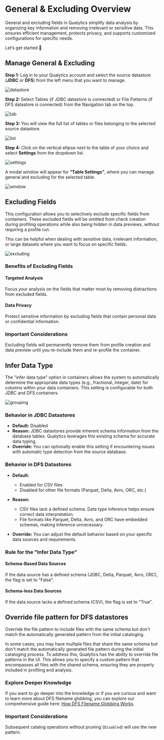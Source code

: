# General & Excluding Overview

General and excluding fields in Qualytics simplify data analysis by organizing key information and removing irrelevant or sensitive data. This ensures efficient management, protects privacy, and supports customized configurations for specific needs.

Let’s get started 🚀

## Manage General & Excluding 

**Step 1:** Log in to your Qualytics account and select the source datastore (**JDBC** or **DFS**) from the left menu that you want to manage.

![datastore](../assets/identifiers/general-overview/datastore-light.png)

**Step 2:** Select Tables (if JDBC datastore is connected) or File Patterns (if DFS datastore is connected) from the Navigation tab on the top.

![tab](../assets/identifiers/general-overview/navigation-light.png)

**Step 3:** You will view the full list of tables or files belonging to the selected source datastore.

![list](../assets/identifiers/general-overview/list-light.png)

**Step 4:** Click on the vertical ellipse next to the table of your choice and select **Settings** from the dropdown list.

![settings](../assets/identifiers/general-overview/settings-light.png)

A modal window will appear for **“Table Settings”**, where you can manage general and excluding for the selected table.

![window](../assets/identifiers/general-overview/window-light.png)

## Excluding Fields

This configuration allows you to selectively exclude specific fields from containers. These excluded fields will be omitted from check creation during profiling operations while also being hidden in data previews, without requiring a profile run.

This can be helpful when dealing with sensitive data, irrelevant information, or large datasets where you want to focus on specific fields.

![excluding](../assets/identifiers/general-overview/excluding-light.png)

### Benefits of Excluding Fields

#### Targeted Analysis

Focus your analysis on the fields that matter most by removing distractions from excluded fields.

#### Data Privacy

Protect sensitive information by excluding fields that contain personal data or confidential information.

### Important Considerations

Excluding fields will permanently remove them from profile creation and data preview until you re-include them and re-profile the container.

## Infer Data Type

The "infer data type" option in containers allows the system to automatically determine the appropriate data types (e.g., fractional, integer, date) for columns within your data containers. This setting is configurable for both JDBC and DFS containers.

![grouping](../assets/identifiers/general-overview/grouping-light.png)

### Behavior in JDBC Datastores

* **Default:** Disabled  
* **Reason:** JDBC datastores provide inherent schema information from the database tables. Qualytics leverages this existing schema for accurate data typing.  
* **Override:** You can optionally enable this setting if encountering issues with automatic type detection from the source database.

### Behavior in DFS Datastores

* **Default:**  
  * Enabled for CSV files  
  * Disabled for other file formats (Parquet, Delta, Avro, ORC, etc.)  
      
* **Reason:**  
  * CSV files lack a defined schema. Data type inference helps ensure correct data interpretation.  
  * File formats like Parquet, Delta, Avro, and ORC have embedded schemas, making inference unnecessary.  
      
* **Override:** You can adjust the default behavior based on your specific data sources and requirements.

### Rule for the "Infer Data Type"

#### Schema-Based Data Sources

If the data source has a defined schema (JDBC, Delta, Parquet, Avro, ORC), the flag is set to "False".

#### Schema-less Data Sources

If the data source lacks a defined schema (CSV), the flag is set to "True".

## Override file pattern for DFS datastores

Override the file pattern to include files with the same schema but don't match the automatically generated pattern from the initial cataloging.

In some cases, you may have multiple files that share the same schema but don't match the automatically generated file pattern during the initial cataloging process. To address this, Qualytics has the ability to override file patterns in the UI. This allows you to specify a custom pattern that encompasses all files with the shared schema, ensuring they are properly included in profiling and analysis.

### Explore Deeper Knowledge

If you want to go deeper into the knowledge or if you are curious and want to learn more about DFS filename globbing, you can explore our comprehensive guide here: [How DFS Filename Globbing Works](https://userguide.qualytics.io/dfs-globbing/how-dfs-filename-globbing-works/).

### Important Considerations

Subsequent catalog operations without pruning (`Disabled`) will use the new pattern.
